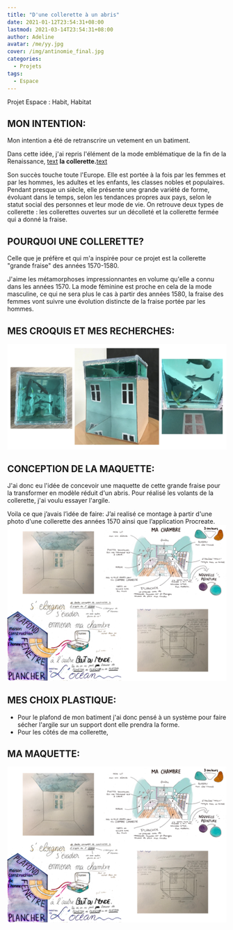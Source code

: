 ```yaml
---
title: "D'une collerette à un abris"
date: 2021-01-12T23:54:31+08:00
lastmod: 2021-03-14T23:54:31+08:00
author: Adeline
avatar: /me/yy.jpg
cover: /img/antinomie_final.jpg
categories:
  - Projets
tags:
  - Espace
---
```


Projet Espace : Habit, Habitat
<!--more-->



## MON INTENTION:

Mon intention a été de retranscrire un vetement en un batiment.


Dans cette idée, j'ai repris l'élément de la mode emblématique de la fin de la Renaissance,
<ins>text</ins> **la collerette.**<ins>text</ins>


Son succès touche toute l'Europe. Elle est portée à la fois par les femmes et par les hommes, les adultes et les enfants, les classes nobles et populaires. Pendant presque un siècle, elle présente une grande variété de forme, évoluant dans le temps, selon les tendances propres aux pays, selon le statut social des personnes et leur mode de vie. On retrouve deux types de collerette : les collerettes ouvertes sur un décolleté et la collerette fermée qui a donné la fraise. 

## POURQUOI UNE COLLERETTE? 

Celle que je préfère et qui m'a inspirée pour ce projet est la collerette "grande fraise" des années 1570-1580.


J'aime les métamorphoses impressionnantes en volume qu'elle a connu dans les années 1570. La mode féminine est proche en cela de la mode masculine, ce qui ne sera plus le cas à partir des années 1580, la fraise des femmes vont suivre une évolution distincte de la fraise portée par les hommes.


## MES CROQUIS ET MES RECHERCHES:

![Super image](/img/vue_exterieur_ocean.jpg)


## CONCEPTION DE LA MAQUETTE:

J'ai donc eu l'idée de concevoir une maquette de cette grande fraise pour la transformer en modèle réduit d'un abris.
Pour réalisé les volants de la collerette, j'ai voulu essayer l'argile.

Voila ce que j’avais l’idée de faire: J’ai realisé ce montage à partir d'une photo d'une collerette des années 1570 ainsi que l’application Procreate. 
![Super image](/img/planche_ocean_montage.PNG)


## MES CHOIX PLASTIQUE:

- Pour le plafond de mon batiment j'ai donc pensé à un système pour faire sécher l'argile sur un support dont elle prendra la forme.
- Pour les côtés de ma collerette,


## MA MAQUETTE:
![Super image](/img/planche_ocean_montage.PNG)

